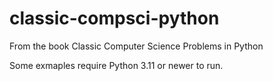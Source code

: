 # classic-compsci-python

From the book Classic Computer Science Problems in Python

Some exmaples require Python 3.11 or newer to run.
